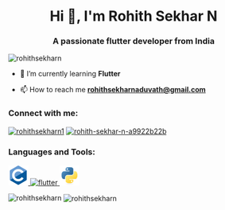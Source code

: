 <h1 align="center">Hi 👋, I'm Rohith Sekhar N</h1>
<h3 align="center">A passionate flutter developer from India</h3>

<p align="left"> <img src="https://komarev.com/ghpvc/?username=rohithsekharn&label=Profile%20views&color=0e75b6&style=flat" alt="rohithsekharn" /> </p>

- 🌱 I’m currently learning **Flutter**

- 📫 How to reach me **rohithsekharnaduvath@gmail.com**

<h3 align="left">Connect with me:</h3>
<p align="left">
<a href="https://twitter.com/rohithsekharn1" target="blank"><img align="center" src="https://raw.githubusercontent.com/rahuldkjain/github-profile-readme-generator/master/src/images/icons/Social/twitter.svg" alt="rohithsekharn1" height="30" width="40" /></a>
<a href="https://linkedin.com/in/rohith-sekhar-n-a9922b22b" target="blank"><img align="center" src="https://raw.githubusercontent.com/rahuldkjain/github-profile-readme-generator/master/src/images/icons/Social/linked-in-alt.svg" alt="rohith-sekhar-n-a9922b22b" height="30" width="40" /></a>
</p>

<h3 align="left">Languages and Tools:</h3>
<p align="left"> <a href="https://www.cprogramming.com/" target="_blank" rel="noreferrer"> <img src="https://raw.githubusercontent.com/devicons/devicon/master/icons/c/c-original.svg" alt="c" width="40" height="40"/> </a> <a href="https://flutter.dev" target="_blank" rel="noreferrer"> <img src="https://www.vectorlogo.zone/logos/flutterio/flutterio-icon.svg" alt="flutter" width="40" height="40"/> </a> <a href="https://www.python.org" target="_blank" rel="noreferrer"> <img src="https://raw.githubusercontent.com/devicons/devicon/master/icons/python/python-original.svg" alt="python" width="40" height="40"/> </a> </p>

<p><img align="left" src="https://github-readme-stats.vercel.app/api/top-langs?username=rohithsekharn&show_icons=true&locale=en&layout=compact" alt="rohithsekharn" /></p>

<p>&nbsp;<img align="center" src="https://github-readme-stats.vercel.app/api?username=rohithsekharn&show_icons=true&locale=en" alt="rohithsekharn" /></p>
